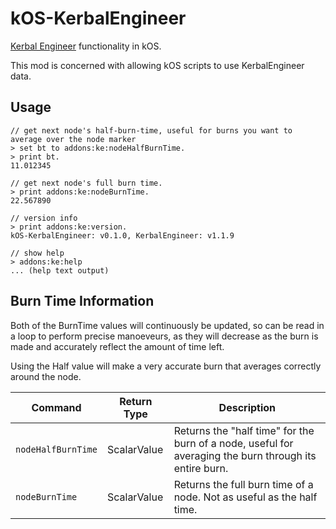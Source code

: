# kOS-KerbalEngineer

[Kerbal Engineer](https://github.com/jrbudda/KerbalEngineer) functionality in kOS.

This mod is concerned with allowing kOS scripts to use KerbalEngineer data. 

## Usage

```
// get next node's half-burn-time, useful for burns you want to average over the node marker
> set bt to addons:ke:nodeHalfBurnTime.
> print bt.
11.012345

// get next node's full burn time.
> print addons:ke:nodeBurnTime.
22.567890

// version info
> print addons:ke:version.
kOS-KerbalEngineer: v0.1.0, KerbalEngineer: v1.1.9

// show help
> addons:ke:help
... (help text output)
```

## Burn Time Information

Both of the BurnTime values will continuously be updated, so can be read in a loop to perform precise manoeveurs, as they will decrease as the burn is made and accurately reflect the amount of time left.

Using the Half value will make a very accurate burn that averages correctly around the node.

| **Command** | **Return Type** | **Description** |
|--------|--------|--------|
|`nodeHalfBurnTime` | ScalarValue | Returns the "half time" for the burn of a node, useful for averaging the burn through its entire burn.|
|`nodeBurnTime` | ScalarValue | Returns the full burn time of a node. Not as useful as the half time.|
